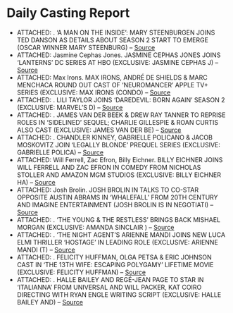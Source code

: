 # Daily Casting Report

- ATTACHED: . ‘A MAN ON THE INSIDE’: MARY STEENBURGEN JOINS TED DANSON AS DETAILS ABOUT SEASON 2 START TO EMERGE (OSCAR WINNER MARY STEENBURG) – [Source](https://deadline.com/2025/03/a-man-on-the-inside-mary-steenburgen-cast-season-2-details-1236353204/)
- ATTACHED: Jasmine Cephas Jones. JASMINE CEPHAS JONES JOINS ‘LANTERNS’ DC SERIES AT HBO (EXCLUSIVE: JASMINE CEPHAS J) – [Source](https://deadline.com/2025/03/jasmine-cephas-jones-lanterns-dc-series-hbo-1236352659/)
- ATTACHED: Max Irons. MAX IRONS, ANDRÉ DE SHIELDS & MARC MENCHACA ROUND OUT CAST OF ‘NEUROMANCER’ APPLE TV+ SERIES (EXCLUSIVE: MAX IRONS (CONDO) – [Source](https://deadline.com/2025/03/max-irons-cast-neuromancer-apple-tv-series-1236352616/)
- ATTACHED: . LILI TAYLOR JOINS ‘DAREDEVIL: BORN AGAIN’ SEASON 2 (EXCLUSIVE: MARVEL&#8217;S D) – [Source](https://deadline.com/2025/03/lili-taylor-daredevil-born-again-season-2-marvel-disney-plus-1236350524/)
- ATTACHED: . JAMES VAN DER BEEK & DREW RAY TANNER TO REPRISE ROLES IN ‘SIDELINED’ SEQUEL; CHARLIE GILLESPIE & ROAN CURTIS ALSO CAST (EXCLUSIVE: JAMES VAN DER BE) – [Source](https://deadline.com/2025/03/james-van-der-beek-drew-ray-tanner-cast-sidelined-sequel-1236352552/)
- ATTACHED: . CHANDLER KINNEY, GABRIELLE POLICANO & JACOB MOSKOVITZ JOIN ‘LEGALLY BLONDE’ PREQUEL SERIES (EXCLUSIVE: GABRIELLE POLICA) – [Source](https://deadline.com/2025/03/chandler-kinney-gabrielle-policano-jacob-moskovitz-elle-1236351957/)
- ATTACHED: Will Ferrell, Zac Efron, Billy Eichner. BILLY EICHNER JOINS WILL FERRELL AND ZAC EFRON IN COMEDY FROM NICHOLAS STOLLER AND AMAZON MGM STUDIOS (EXCLUSIVE: BILLY EICHNER HA) – [Source](https://deadline.com/2025/03/billy-eichner-will-ferrell-zac-efron-1236351932/)
- ATTACHED: Josh Brolin. JOSH BROLIN IN TALKS TO CO-STAR OPPOSITE AUSTIN ABRAMS IN ‘WHALEFALL’ FROM 20TH CENTURY AND IMAGINE ENTERTAINMENT (JOSH BROLIN IS IN NEGOTIATI) – [Source](https://deadline.com/2025/03/josh-brolin-austin-abrams-whalefall-1236351883/)
- ATTACHED: . ‘THE YOUNG & THE RESTLESS’ BRINGS BACK MISHAEL MORGAN (EXCLUSIVE: AMANDA SINCLAIR ) – [Source](https://deadline.com/2025/03/the-young-and-the-restless-brings-back-mishael-morgan-1236352296/)
- ATTACHED: . ‘THE NIGHT AGENT’S ARIENNE MANDI JOINS NEW LUCA ELMI THRILLER ‘HOSTAGE’ IN LEADING ROLE (EXCLUSIVE: ARIENNE MANDI (T) – [Source](https://deadline.com/2025/03/arienne-mandi-cast-luca-elmi-thriller-hostage-1236351871/)
- ATTACHED: . FELICITY HUFFMAN, OLGA PETSA & ERIC JOHNSON CAST IN ‘THE 13TH WIFE: ESCAPING POLYGAMY’ LIFETIME MOVIE (EXCLUSIVE: FELICITY HUFFMAN) – [Source](https://deadline.com/2025/03/felicity-huffman-the-13th-wife-escaping-polygamy-lifetime-1236351469/)
- ATTACHED: . HALLE BAILEY AND REGÉ-JEAN PAGE TO STAR IN ‘ITALIANNA’ FROM UNIVERSAL AND WILL PACKER, KAT COIRO DIRECTING WITH RYAN ENGLE WRITING SCRIPT (EXCLUSIVE: HALLE BAILEY AND) – [Source](https://deadline.com/2025/03/halle-bailey-rege-jean-page-italianna-kat-coiro-1236351869/)
